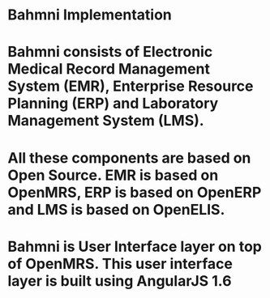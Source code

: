 # Bahmni Implementation
# Bahmni consists of Electronic Medical Record Management System (EMR), Enterprise Resource Planning (ERP) and Laboratory Management System (LMS).
# All these components are based on Open Source. EMR is based on OpenMRS, ERP is based on OpenERP and LMS is based on OpenELIS.
# Bahmni is User Interface layer on top of OpenMRS. This user interface layer is built using AngularJS 1.6
